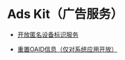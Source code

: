 # Ads Kit（广告服务）

<!--Kit: Ads Kit-->
<!--Subsystem: Advertising-->
<!--Owner: @SukiEvas-->
<!--SE: @zhansf1988-->
<!--TSE: @hongmei_may-->

- [开放匿名设备标识服务](oaid/oaid-service.md)
<!--Del-->
- [重置OAID信息（仅对系统应用开放）](oaid/oaid-service-sys.md)
<!--DelEnd-->